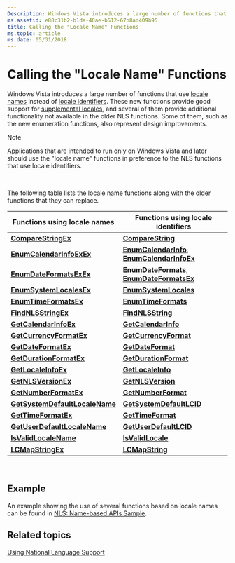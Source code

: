 ```yaml
---
Description: Windows Vista introduces a large number of functions that use locale names instead of locale identifiers.
ms.assetid: e88c31b2-b1da-40ae-b512-67b8ad409b95
title: Calling the "Locale Name" Functions
ms.topic: article
ms.date: 05/31/2018
---
```


# Calling the "Locale Name" Functions

Windows Vista introduces a large number of functions that use [locale names](locale-names.md) instead of [locale identifiers](locale-identifiers.md). These new functions provide good support for [supplemental locales](custom-locales.md), and several of them provide additional functionality not available in the older NLS functions. Some of them, such as the new enumeration functions, also represent design improvements.

> [!Note]  
> Applications that are intended to run only on Windows Vista and later should use the "locale name" functions in preference to the NLS functions that use locale identifiers.

 

The following table lists the locale name functions along with the older functions that they can replace.



| Functions using locale names                                     | Functions using locale identifiers                                                             |
|------------------------------------------------------------------|------------------------------------------------------------------------------------------------|
| [**CompareStringEx**](/windows/desktop/api/Stringapiset/nf-stringapiset-comparestringex)                       | [**CompareString**](/windows/win32/api/stringapiset/nf-stringapiset-comparestringw)                                                         |
| [**EnumCalendarInfoExEx**](/windows/desktop/api/Winnls/nf-winnls-enumcalendarinfoexex)             | [**EnumCalendarInfo**](/windows/desktop/api/Winnls/nf-winnls-enumcalendarinfoa), [**EnumCalendarInfoEx**](/windows/desktop/api/Winnls/nf-winnls-enumcalendarinfoexa) |
| [**EnumDateFormatsExEx**](/windows/desktop/api/Winnls/nf-winnls-enumdateformatsexex)               | [**EnumDateFormats**](/windows/desktop/api/Winnls/nf-winnls-enumdateformatsa), [**EnumDateFormatsEx**](/windows/desktop/api/Winnls/nf-winnls-enumdateformatsexa)     |
| [**EnumSystemLocalesEx**](/windows/desktop/api/Winnls/nf-winnls-enumsystemlocalesex)               | [**EnumSystemLocales**](/windows/desktop/api/Winnls/nf-winnls-enumsystemlocalesa)                                                 |
| [**EnumTimeFormatsEx**](/windows/desktop/api/Winnls/nf-winnls-enumtimeformatsex)                   | [**EnumTimeFormats**](/windows/desktop/api/Winnls/nf-winnls-enumtimeformatsa)                                                     |
| [**FindNLSStringEx**](/windows/desktop/api/Winnls/nf-winnls-findnlsstringex)                       | [**FindNLSString**](/windows/desktop/api/Winnls/nf-winnls-findnlsstring)                                                         |
| [**GetCalendarInfoEx**](/windows/desktop/api/Winnls/nf-winnls-getcalendarinfoex)                   | [**GetCalendarInfo**](/windows/desktop/api/Winnls/nf-winnls-getcalendarinfoa)                                                     |
| [**GetCurrencyFormatEx**](/windows/desktop/api/Winnls/nf-winnls-getcurrencyformatex)               | [**GetCurrencyFormat**](/windows/desktop/api/Winnls/nf-winnls-getcurrencyformata)                                                 |
| [**GetDateFormatEx**](/windows/desktop/api/datetimeapi/nf-datetimeapi-getdateformatex)                       | [**GetDateFormat**](/windows/desktop/api/datetimeapi/nf-datetimeapi-getdateformata)                                                         |
| [**GetDurationFormatEx**](/windows/desktop/api/Winnls/nf-winnls-getdurationformatex)               | [**GetDurationFormat**](/windows/desktop/api/Winnls/nf-winnls-getdurationformat)                                                 |
| [**GetLocaleInfoEx**](/windows/desktop/api/Winnls/nf-winnls-getlocaleinfoex)                       | [**GetLocaleInfo**](/windows/desktop/api/Winnls/nf-winnls-getlocaleinfoa)                                                         |
| [**GetNLSVersionEx**](/windows/desktop/api/Winnls/nf-winnls-getnlsversionex)                       | [**GetNLSVersion**](/windows/desktop/api/Winnls/nf-winnls-getnlsversion)                                                         |
| [**GetNumberFormatEx**](/windows/desktop/api/Winnls/nf-winnls-getnumberformatex)                   | [**GetNumberFormat**](/windows/desktop/api/Winnls/nf-winnls-getnumberformata)                                                     |
| [**GetSystemDefaultLocaleName**](/windows/desktop/api/Winnls/nf-winnls-getsystemdefaultlocalename) | [**GetSystemDefaultLCID**](/windows/desktop/api/Winnls/nf-winnls-getsystemdefaultlcid)                                           |
| [**GetTimeFormatEx**](/windows/desktop/api/datetimeapi/nf-datetimeapi-gettimeformatex)                       | [**GetTimeFormat**](/windows/desktop/api/datetimeapi/nf-datetimeapi-gettimeformata)                                                         |
| [**GetUserDefaultLocaleName**](/windows/desktop/api/Winnls/nf-winnls-getuserdefaultlocalename)     | [**GetUserDefaultLCID**](/windows/desktop/api/Winnls/nf-winnls-getuserdefaultlcid)                                               |
| [**IsValidLocaleName**](/windows/desktop/api/Winnls/nf-winnls-isvalidlocalename)                   | [**IsValidLocale**](/windows/desktop/api/Winnls/nf-winnls-isvalidlocale)                                                         |
| [**LCMapStringEx**](/windows/desktop/api/Winnls/nf-winnls-lcmapstringex)                           | [**LCMapString**](/windows/desktop/api/Winnls/nf-winnls-lcmapstringa)                                                             |



 

## Example

An example showing the use of several functions based on locale names can be found in [NLS: Name-based APIs Sample](nls--name-based-apis-sample.md).

## Related topics

<dl> <dt>

[Using National Language Support](using-national-language-support.md)
</dt> </dl>

 

 